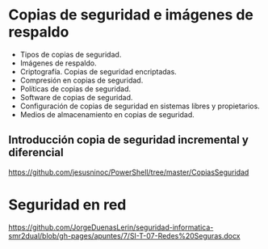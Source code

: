 # Copias de seguridad e imágenes de respaldo
- Tipos de copias de seguridad.
- Imágenes de respaldo.
- Criptografía. Copias de seguridad encriptadas.
- Compresión en copias de seguridad.
- Políticas de copias de seguridad.
- Software de copias de seguridad.
- Configuración de copias de seguridad en sistemas libres y propietarios.
- Medios de almacenamiento en copias de seguridad.

## Introducción copia de seguridad incremental y diferencial
https://github.com/jesusninoc/PowerShell/tree/master/CopiasSeguridad

# Seguridad en red
https://github.com/JorgeDuenasLerin/seguridad-informatica-smr2dual/blob/gh-pages/apuntes/7/SI-T-07-Redes%20Seguras.docx
